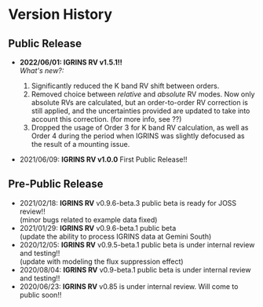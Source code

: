 
# Version History

## Public Release
* **2022/06/01: **IGRINS RV** v1.5.1!!**\
  *What's new?:*
  1. Significantly reduced the K band RV shift between orders.
  2. Removed choice between *relative* and *absolute* RV modes. Now only absolute RVs are calculated, but an order-to-order RV correction is still applied, and the uncertainties provided are updated to take into account this correction. (for more info, see ??)
  3. Dropped the usage of Order 3 for K band RV calculation, as well as Order 4 during the period when IGRINS was slightly defocused as the result of a mounting issue.
        
* 2021/06/09: **IGRINS RV v1.0.0** First Public Release!!

## Pre-Public Release
* 2021/02/18: **IGRINS RV** v0.9.6-beta.3 public beta is ready for JOSS review!!\
(minor bugs related to example data fixed)
* 2021/01/29: **IGRINS RV** v0.9.6-beta.1 public beta\
(update the ability to process IGRINS data at Gemini South)
* 2020/12/05: **IGRINS RV** v0.9.5-beta.1 public beta is under internal review and testing!!\
(update with modeling the flux suppression effect)
* 2020/08/04: **IGRINS RV** v0.9-beta.1 public beta is under internal review and testing!!
* 2020/06/23: **IGRINS RV** v0.85 is under internal review. Will come to public soon!!

